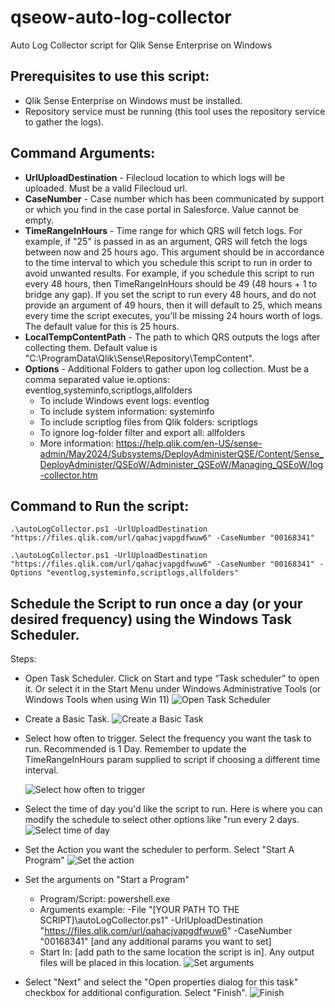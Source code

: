 # qseow-auto-log-collector
Auto Log Collector script for Qlik Sense Enterprise on Windows

## Prerequisites to use this script:
- Qlik Sense Enterprise on Windows must be installed.
- Repository service must be running (this tool uses the repository service to gather the logs).


## Command Arguments:
- **UrlUploadDestination** - Filecloud location to which logs will be uploaded. Must be a valid Filecloud url.
- **CaseNumber** - Case number which has been communicated by support or which you find in the case portal in Salesforce. Value cannot be empty. 
- **TimeRangeInHours** - Time range for which QRS will fetch logs. For example, if "25" is passed in as an argument, QRS will fetch the logs between now and 25 hours ago.
    This argument should be in accordance to the time interval to which you schedule this script to run in order to avoid unwanted results.
    For example, if you schedule this script to run every 48 hours, then TimeRangeInHours should be 49 (48 hours + 1 to bridge any gap).
    If you set the script to run every 48 hours, and do not provide an argument of 49 hours, then it will default to 25, which means every time the script executes,
    you'll be missing 24 hours worth of logs. 
    The default value for this is 25 hours.
- **LocalTempContentPath** - The path to which QRS outputs the logs after collecting them. Default value is "C:\ProgramData\Qlik\Sense\Repository\TempContent\".
- **Options** - Additional Folders to gather upon log collection. Must be a comma separated value ie.options: eventlog,systeminfo,scriptlogs,allfolders
    - To include Windows event logs: eventlog
    - To include system information: systeminfo
    - To include scriptlog files from Qlik folders: scriptlogs
    - To ignore log-folder filter and export all: allfolders
    - More information: https://help.qlik.com/en-US/sense-admin/May2024/Subsystems/DeployAdministerQSE/Content/Sense_DeployAdminister/QSEoW/Administer_QSEoW/Managing_QSEoW/log-collector.htm

## Command to Run the script:
```
.\autoLogCollector.ps1 -UrlUploadDestination "https://files.qlik.com/url/qahacjvapgdfwuw6" -CaseNumber "00168341"
```
```
.\autoLogCollector.ps1 -UrlUploadDestination "https://files.qlik.com/url/qahacjvapgdfwuw6" -CaseNumber "00168341" -Options "eventlog,systeminfo,scriptlogs,allfolders"
```

## Schedule the Script to run once a day (or your desired frequency) using the Windows Task Scheduler.
Steps:
- Open Task Scheduler. Click on Start and type “Task scheduler” to open it. Or select it in the Start Menu under Windows Administrative Tools (or Windows Tools when using Win 11)
  ![Open Task Scheduler](/images/1.png "Open Task Scheduler")
- Create a Basic Task.
![Create a Basic Task](/images/2.png "Create a Basic Task")
- Select how often to trigger. Select the frequency you want the task to run. Recommended is 1 Day. Remember to update the TimeRangeInHours param supplied to script if choosing a different time interval.

  ![Select how often to trigger](/images/3.png "Select how often to trigger")
- Select the time of day you'd like the script to run. Here is where you can modify the schedule to select other options like "run every 2 days.
  ![Select time of day](/images/4.png "Select time of day to run")
- Set the Action you want the scheduler to perform. Select "Start A Program"
  ![Set the action](/images/5.png "Set the action")
- Set the arguments on "Start a Program"
    - Program/Script: powershell.exe
    - Arguments example: -File "[YOUR PATH TO THE SCRIPT]\autoLogCollector.ps1" -UrlUploadDestination "https://files.qlik.com/url/qahacjvapgdfwuw6" -CaseNumber "00168341" [and any additional params you want to set]
    - Start In: [add path to the same location the script is in]. Any output files will be placed in this location.
![Set arguments](/images/6.png "Set the action")

- Select "Next" and select the "Open properties dialog for this task" checkbox for additional configuration. Select "Finish".
![Finish](/images/7.png "Finish")


